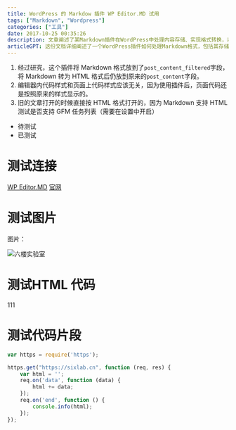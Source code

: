 ```yaml
---
title: WordPress 的 Markdow 插件 WP Editor.MD 试用
tags: ["Markdown", "Wordpress"]
categories: ["工具"]
date: 2017-10-25 00:35:26
description: 文章阐述了某Markdown插件在WordPress中处理内容存储、实现格式转换，以及编辑器与页面代码样式独立性的具体行为。
articleGPT: 这份文档详细阐述了一个WordPress插件如何处理Markdown格式，包括其存储方式和HTML转换，并通过各种示例展示了对链接、图片、HTML和代码片段等Markdown特性的支持。
---
```


  1. 经过研究，这个插件将 Markdown 格式放到了`post_content_filtered`字段，将 Markdown 转为 HTML 格式后仍放到原来的`post_content`字段。
  2. 编辑器内代码样式和页面上代码样式应该无关，因为使用插件后，页面代码还是按照原来的样式显示的。
  3. 旧的文章打开的时候直接按 HTML 格式打开的，因为 Markdown 支持 HTML测试是否支持 GFM 任务列表（需要在设置中开启）

  *  待测试
  *  已测试

# 测试连接

[WP Editor.MD](https://wordpress.org/plugins/wp-editormd/)
[官网](https://iiong.com/wordpress-plugins-wp-editormd.html)

# 测试图片

图片：

![六楼实验室](/logo.png)

# 测试HTML 代码

111

# 测试代码片段

```JavaScript
var https = require('https');

https.get("https://sixlab.cn", function (req, res) {
    var html = '';
    req.on('data', function (data) {
        html += data;
    });
    req.on('end', function () {
        console.info(html);
    });
});
```
